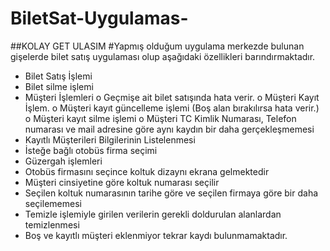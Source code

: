 # BiletSat-Uygulamas-
##KOLAY GET ULASIM
#Yapmış olduğum uygulama merkezde bulunan gişelerde bilet satış uygulaması olup aşağıdaki özellikleri barındırmaktadır. 
-	Bilet Satış İşlemi
-	Bilet silme işlemi
-	Müşteri İşlemleri
o	Geçmişe ait bilet satışında hata verir.
o	Müşteri Kayıt İşlem.
o	Müşteri kayıt güncelleme işlemi (Boş alan bırakılırsa hata verir.)
o	Müşteri kayıt silme işlemi
o	Müşteri TC Kimlik Numarası, Telefon numarası ve mail adresine göre aynı kaydın bir daha gerçekleşmemesi
-	Kayıtlı Müşterileri Bilgilerinin Listelenmesi
-	İsteğe bağlı otobüs firma seçimi
-	Güzergah işlemleri
-	Otobüs firmasını seçince koltuk dizaynı ekrana gelmektedir
-	 Müşteri cinsiyetine göre koltuk numarası seçilir
-	Seçilen koltuk numarasının tarihe göre ve seçilen firmaya göre bir daha seçilememesi
-	Temizle işlemiyle girilen verilerin gerekli doldurulan alanlardan temizlenmesi
-	Boş ve kayıtlı müşteri eklenmiyor tekrar kaydı bulunmamaktadır.
